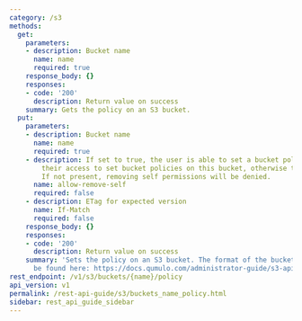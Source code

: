 ```yaml
---
category: /s3
methods:
  get:
    parameters:
    - description: Bucket name
      name: name
      required: true
    response_body: {}
    responses:
    - code: '200'
      description: Return value on success
    summary: Gets the policy on an S3 bucket.
  put:
    parameters:
    - description: Bucket name
      name: name
      required: true
    - description: If set to true, the user is able to set a bucket policy that removes
        their access to set bucket policies on this bucket, otherwise they cannot.
        If not present, removing self permissions will be denied.
      name: allow-remove-self
      required: false
    - description: ETag for expected version
      name: If-Match
      required: false
    response_body: {}
    responses:
    - code: '200'
      description: Return value on success
    summary: 'Sets the policy on an S3 bucket. The format of the bucket policycan
      be found here: https://docs.qumulo.com/administrator-guide/s3-api/creating-managing-s3-buckets.html'
rest_endpoint: /v1/s3/buckets/{name}/policy
api_version: v1
permalink: /rest-api-guide/s3/buckets_name_policy.html
sidebar: rest_api_guide_sidebar
---
```

